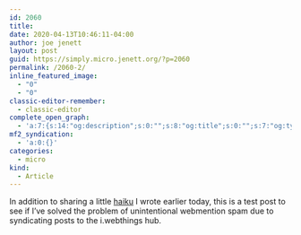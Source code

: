 ```yaml
---
id: 2060
title: 
date: 2020-04-13T10:46:11-04:00
author: joe jenett
layout: post
guid: https://simply.micro.jenett.org/?p=2060
permalink: /2060-2/
inline_featured_image:
  - "0"
  - "0"
classic-editor-remember:
  - classic-editor
complete_open_graph:
  - 'a:7:{s:14:"og:description";s:0:"";s:8:"og:title";s:0:"";s:7:"og:type";s:0:"";s:12:"twitter:card";s:7:"summary";s:15:"twitter:creator";s:0:"";s:19:"twitter:description";s:0:"";s:8:"og:image";s:0:"";}'
mf2_syndication:
  - 'a:0:{}'
categories:
  - micro
kind:
  - Article
---
```

In addition to sharing a little <a href="https://simply.personal.jenett.org/alive/" title="">haiku</a> I wrote earlier today, this is a test post to see if I’ve solved the problem of unintentional webmention spam due to syndicating posts to the i.webthings hub.